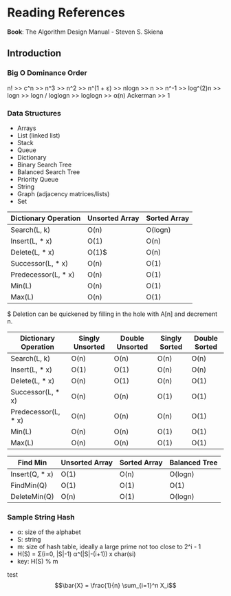 # Reading References
**Book**: The Algorithm Design Manual - Steven S. Skiena

## Introduction

### Big O Dominance Order
n! >> c^n >> n^3 >> n^2 >> n^(1 + ε) >> nlogn >> n >> n^-1 >> log^(2)n >> logn >> logn / loglogn >> loglogn >> α(n) Ackerman >> 1

### Data Structures
- Arrays
- List (linked list)
- Stack
- Queue
- Dictionary
- Binary Search Tree
- Balanced Search Tree
- Priority Queue
- String
- Graph (adjacency matrices/lists)
- Set

Dictionary Operation | Unsorted Array | Sorted Array
--- | --- | ---
Search(L, k) | O(n) | O(logn)
Insert(L, * x) | O(1) | O(n)
Delete(L, * x) | O(1)$ | O(n)
Successor(L, * x) | O(n) | O(1)
Predecessor(L, * x) | O(n) | O(1)
Min(L) | O(n) | O(1)
Max(L) | O(n) | O(1)

$ Deletion can be quickened by filling in the hole with A[n] and decrement n.

Dictionary Operation | Singly Unsorted | Double Unsorted | Singly Sorted | Double Sorted
--- | --- | --- | --- | ---
Search(L, k) | O(n) | O(n) | O(n) | O(n)
Insert(L, * x) | O(1) | O(1) | O(n) | O(n)
Delete(L, * x) | O(n) | O(1) | O(n) | O(1)
Successor(L, * x) | O(n) | O(n) | O(1) | O(1)
Predecessor(L, * x) | O(n) | O(n) | O(n) | O(1)
Min(L) | O(n) | O(n) | O(1) | O(1)
Max(L) | O(n) | O(n) | O(1) | O(1)

Find Min | Unsorted Array | Sorted Array | Balanced Tree
--- | --- | --- | ---
Insert(Q, * x) | O(1) | O(n) | O(logn)
FindMin(Q) | O(1) | O(1) | O(1)
DeleteMin(Q) | O(n) | O(1) | O(logn)

### Sample String Hash



- α: size of the alphabet
- S: string
- m: size of hash table, ideally a large prime not too close to 2^i - 1
- H(S) = Σ(i=0, |S|-1) α^(|S|-(i+1)) x char(si)
- key: H(S) % m

test
$$\bar{X} = \frac{1}{n} \sum_{i=1}^n X_i$$
